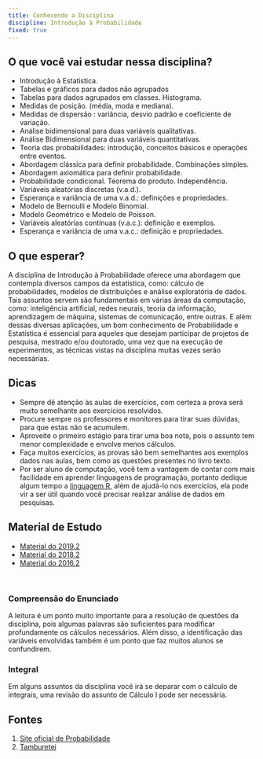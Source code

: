 ```yaml
---
title: Conhecendo a Disciplina
discipline: Introdução à Probabilidade
fixed: true
---
```


## O que você vai estudar nessa disciplina?

- Introdução à Estatistica.
- Tabelas e gráficos para dados não agrupados
- Tabelas para dados agrupados em classes. Histograma.
- Medidas de posição. (média, moda e mediana).
- Medidas de dispersão : variância, desvio padrão e coeficiente de variação.
- Análise bidimensional para duas variáveis qualitativas.
- Análise Bidimensional para duas variáveis quantitativas.
- Teoria das probabilidades: introdução, conceitos básicos e operações entre eventos.
- Abordagem clássica para definir probabilidade. Combinações simples.
- Abordagem axiomática para definir probabilidade.
- Probabilidade condicional. Teorema do produto. Independência.
- Variáveis aleatórias discretas (v.a.d.).
- Esperança e variância de uma v.a.d.: definições e propriedades.
- Modelo de Bernoulli e Modelo Binomial.
- Modelo Geométrico e Modelo de Poisson.
- Variáveis aleatórias contínuas (v.a.c.): definição e exemplos.
- Esperança e variância de uma v.a.c.: definição e propriedades.

## O que esperar?

A disciplina de Introdução à Probabilidade oferece uma abordagem que contempla diversos campos da estatística, como: cálculo de probabilidades, modelos de distribuições e análise exploratória de dados. Tais assuntos servem são fundamentais em várias áreas da computação, como: inteligência artificial, redes neurais, teoria da informação, aprendizagem de máquina, sistemas de comunicação, entre outras. E além dessas diversas aplicações, um bom conhecimento de Probabilidade e Estatística é essencial para aqueles que desejam participar de projetos de pesquisa, mestrado e/ou doutorado, uma vez que na execução de experimentos, as técnicas vistas na disciplina muitas vezes serão necessárias.

## Dicas

- Sempre dê atenção às aulas de exercícios, com certeza a prova será muito semelhante aos exercícios resolvidos.
- Procure sempre os professores e monitores para tirar suas dúvidas, para que estas não se acumulem.
- Aproveite o primeiro estágio para tirar uma boa nota, pois o assunto tem menor complexidade e envolve menos cálculos.
- Faça muitos exercícios, as provas são bem semelhantes aos exemplos dados nas aulas, bem como as questões presentes no livro texto.
- Por ser aluno de computação, você tem a vantagem de contar com mais facilidade em aprender linguagens de programação, portanto dedique algum tempo a [linguagem R](https://www.r-project.org), além de ajudá-lo nos exercícios, ela pode vir a ser útil quando você precisar realizar análise de dados em pesquisas.

## Material de Estudo

- [Material do 2019.2](https://sites.google.com/site/uaestufcg1/introduo--probabilidade-3)
- [Material do 2018.2](https://sites.google.com/site/uaestufcg1/introduo--probabilidade-2)
- [Material do 2016.2](https://sites.google.com/site/uaestufcg1/introduo--probabilidade-1)

<br>

### Compreensão do Enunciado
A leitura é um ponto muito importante para a resolução de questões da disciplina, pois algumas palavras são suficientes para modificar profundamente os cálculos necessários. Além disso, a identificação das variáveis envolvidas também é um ponto que faz muitos alunos se confundirem.

### Integral
Em alguns assuntos da disciplina você irá se deparar com o cálculo de integrais, uma revisão do assunto de Cálculo I pode ser necessária.

## Fontes 

1. <a href= "https://sites.google.com/uaest.ufcg.edu.br/probabilidade/p%C3%A1gina-inicial?authuser=0" target="_blank" > Site oficial de Probabilidade</a>
1. <a href= "https://github.com/OpenDevUFCG/Tamburetei" target="_blank"> Tamburetei </a>

